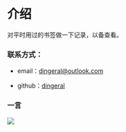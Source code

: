 # 介绍

对平时用过的书签做一下记录，以备查看。

### 联系方式：

- email：dingeral@outlook.com

- github：[dingeral](https://github.com/dingeral)

### 一言

<p id="test"></p>
<script type="text/javascript" src="https://api.xiaolin.in/hitokoto/?code=js&id=test"></script>




![](https://i.imgur.com/W4GzVfmh.jpg)

